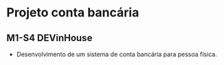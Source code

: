 # Projeto conta bancária
## M1-S4 DEVinHouse
- Desenvolvimento de um sistema de conta bancária para pessoa física. 